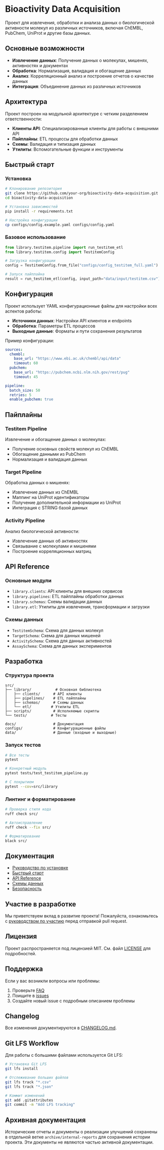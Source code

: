 # Bioactivity Data Acquisition

Проект для извлечения, обработки и анализа данных о биологической активности молекул из различных источников, включая ChEMBL, PubChem, UniProt и другие базы данных.

## Основные возможности

- **Извлечение данных**: Получение данных о молекулах, мишенях, активностях и документах
- **Обработка**: Нормализация, валидация и обогащение данных
- **Анализ**: Корреляционный анализ и построение отчетов о качестве данных
- **Интеграция**: Объединение данных из различных источников

## Архитектура

Проект построен на модульной архитектуре с четким разделением ответственности:

- **Клиенты API**: Специализированные клиенты для работы с внешними API
- **Пайплайны**: ETL процессы для обработки данных
- **Схемы**: Валидация и типизация данных
- **Утилиты**: Вспомогательные функции и инструменты

## Быстрый старт

### Установка

```bash
# Клонирование репозитория
git clone https://github.com/your-org/bioactivity-data-acquisition.git
cd bioactivity-data-acquisition

# Установка зависимостей
pip install -r requirements.txt

# Настройка конфигурации
cp configs/config.example.yaml configs/config.yaml
```

### Базовое использование

```python
from library.testitem.pipeline import run_testitem_etl
from library.testitem.config import TestitemConfig

# Загрузка конфигурации
config = TestitemConfig.from_file("configs/config_testitem_full.yaml")

# Запуск пайплайна
result = run_testitem_etl(config, input_path="data/input/testitem.csv")
```

## Конфигурация

Проект использует YAML конфигурационные файлы для настройки всех аспектов работы:

- **Источники данных**: Настройки API клиентов и endpoints
- **Обработка**: Параметры ETL процессов
- **Выходные данные**: Форматы и пути сохранения результатов

Пример конфигурации:

```yaml
sources:
  chembl:
    base_url: "https://www.ebi.ac.uk/chembl/api/data"
    timeout: 60
  pubchem:
    base_url: "https://pubchem.ncbi.nlm.nih.gov/rest/pug"
    timeout: 45

pipeline:
  batch_size: 50
  retries: 5
  enable_pubchem: true
```

## Пайплайны

### Testitem Pipeline

Извлечение и обогащение данных о молекулах:

- Получение основных свойств молекул из ChEMBL
- Обогащение данными из PubChem
- Нормализация и валидация данных

### Target Pipeline

Обработка данных о мишенях:

- Извлечение данных из ChEMBL
- Маппинг на UniProt идентификаторы
- Получение дополнительной информации из UniProt
- Интеграция с STRING базой данных

### Activity Pipeline

Анализ биологической активности:

- Извлечение данных об активностях
- Связывание с молекулами и мишенями
- Построение корреляционных матриц

## API Reference

### Основные модули

- `library.clients`: API клиенты для внешних сервисов
- `library.pipelines`: ETL пайплайны обработки данных
- `library.schemas`: Схемы валидации данных
- `library.etl`: Утилиты для извлечения, трансформации и загрузки

### Схемы данных

- `TestitemSchema`: Схема для данных молекул
- `TargetSchema`: Схема для данных мишеней
- `ActivitySchema`: Схема для данных активностей
- `AssaySchema`: Схема для данных экспериментов

## Разработка

### Структура проекта

```text
src/
├── library/           # Основная библиотека
│   ├── clients/      # API клиенты
│   ├── pipelines/    # ETL пайплайны
│   ├── schemas/      # Схемы данных
│   └── etl/         # Утилиты ETL
├── scripts/          # Исполняемые скрипты
└── tests/           # Тесты

docs/                 # Документация
configs/              # Конфигурационные файлы
data/                 # Данные (входные и выходные)
```

### Запуск тестов

```bash
# Все тесты
pytest

# Конкретный модуль
pytest tests/test_testitem_pipeline.py

# С покрытием
pytest --cov=src/library
```

### Линтинг и форматирование

```bash
# Проверка стиля кода
ruff check src/

# Автоисправление
ruff check --fix src/

# Форматирование
black src/
```

## Документация

- [Руководство по установке](how-to/installation.md)
- [Быстрый старт](tutorials/quickstart.md)
- [API Reference](reference/api/index.md)
- [Схемы данных](reference/api/schemas.md)
- [Безопасность](SECURITY_main.md)

## Участие в разработке

Мы приветствуем вклад в развитие проекта! Пожалуйста, ознакомьтесь с [руководством по участию](how-to/contribute.md) перед отправкой pull request.

## Лицензия

Проект распространяется под лицензией MIT. См. файл [LICENSE](LICENSE) для подробностей.

## Поддержка

Если у вас возникли вопросы или проблемы:

1. Проверьте [FAQ](faq.md)
2. Поищите в [issues](https://github.com/your-org/bioactivity-data-acquisition/issues)
3. Создайте новый issue с подробным описанием проблемы

## Changelog

Все изменения документируются в [CHANGELOG.md](changelog.md).

## Git LFS Workflow

Для работы с большими файлами используется Git LFS:

```bash
# Установка Git LFS
git lfs install

# Отслеживание больших файлов
git lfs track "*.csv"
git lfs track "*.json"

# Коммит изменений
git add .gitattributes
git commit -m "Add LFS tracking"
```

## Архивная документация

Исторические отчеты и документы о реализации улучшений сохранены в отдельной ветке `archive/internal-reports` для сохранения истории проекта. Эти документы не являются частью активной документации.